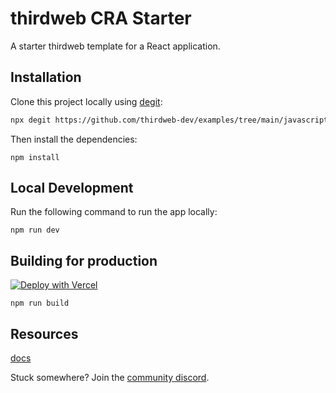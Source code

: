 # thirdweb CRA Starter

A starter thirdweb template for a React application.

## Installation

Clone this project locally using [degit](https://npmjs.org/package/degit):

```bash
npx degit https://github.com/thirdweb-dev/examples/tree/main/javascript/cra-starter
```

Then install the dependencies:

```
npm install
```

## Local Development



Run the following command to run the app locally:

```
npm run dev
```


## Building for production

[![Deploy with Vercel](https://vercel.com/button)](https://vercel.com/new/clone?repository-url=https%3A%2F%2Fgithub.com%2Fvercel%2Fnext.js%2Ftree%2Fcanary%2Fexamples%2Fhello-world)

```
npm run build
```

## Resources

[docs](https://docs.thirdweb.com/react)


Stuck somewhere? Join the [community discord](https://discord.gg/thirdweb).